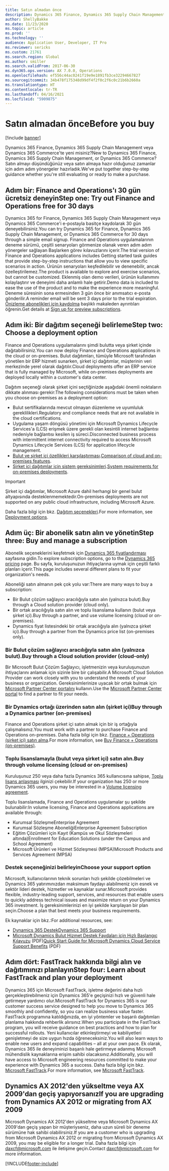 ```yaml
---
title: Satın almadan önce
description: Dynamics 365 Finance, Dynamics 365 Supply Chain Management veya Dynamics 365 Commerce satın almayı düşündüğünüz zaman yararlanacağınız adım adım yönergeler.
author: ShellyBakke
ms.date: 11/23/2020
ms.topic: article
ms.prod: ''
ms.technology: ''
audience: Application User, Developer, IT Pro
ms.reviewer: sericks
ms.custom: 21761
ms.search.region: Global
ms.author: smiller
ms.search.validFrom: 2017-06-30
ms.dyn365.ops.version: AX 7.0.0, Operations
ms.openlocfilehash: ef556c44ac0241f19e9e1891fb3ce32294667827
ms.sourcegitcommit: 34b478f175348d99df4f2f0c2f6c0c21b6b2660a
ms.translationtype: HT
ms.contentlocale: tr-TR
ms.lasthandoff: 04/16/2021
ms.locfileid: "5909875"
---
```

# <a name="before-you-buy"></a><span data-ttu-id="4e4f2-103">Satın almadan önce</span><span class="sxs-lookup"><span data-stu-id="4e4f2-103">Before you buy</span></span>

[!include [banner](../includes/banner.md)]

<span data-ttu-id="4e4f2-104">Dynamics 365 Finance, Dynamics 365 Supply Chain Management veya Dynamics 365 Commerce'te yeni misiniz?</span><span class="sxs-lookup"><span data-stu-id="4e4f2-104">New to Dynamics 365 Finance, Dynamics 365 Supply Chain Management, or Dynamics 365 Commerce?</span></span> <span data-ttu-id="4e4f2-105">Satın almayı düşündüğünüz veya satın almaya hazır olduğunuz zamanlar için adım adım yönergeler hazırladık.</span><span class="sxs-lookup"><span data-stu-id="4e4f2-105">We've put together step-by-step guidance whether you're still evaluating or ready to make a purchase.</span></span>

## <a name="step-one-try-out-finance-and-operations-free-for-30-days"></a><span data-ttu-id="4e4f2-106">Adım bir: Finance and Operations'ı 30 gün ücretsiz deneyin</span><span class="sxs-lookup"><span data-stu-id="4e4f2-106">Step one: Try out Finance and Operations free for 30 days</span></span>

<span data-ttu-id="4e4f2-107">Dynamics 365 for Finance, Dynamics 365 Supply Chain Management veya Dynamics 365 Commerce'i e-postayla basitçe kaydolarak 30 gün deneyebilirsiniz.</span><span class="sxs-lookup"><span data-stu-id="4e4f2-107">You can try Dynamics 365 for Finance, Dynamics 365 Supply Chain Management, or Dynamics 365 Commerce for 30 days through a simple email signup.</span></span> <span data-ttu-id="4e4f2-108">Finance and Operations uygulamalarının deneme sürümü, çeşitli senaryoları görmenize olanak veren adım adım yönergeler sağlayan Başlarken görev kılavuzlarını içerir.</span><span class="sxs-lookup"><span data-stu-id="4e4f2-108">The trial version of Finance and Operations applications includes Getting started task guides that provide step-by-step instructions that allow you to view specific scenarios in action.</span></span> <span data-ttu-id="4e4f2-109">Ürünün senaryoları keşfedilebilir ve denenebilir, ancak özelleştirilemez.</span><span class="sxs-lookup"><span data-stu-id="4e4f2-109">The product is available to explore and exercise scenarios, but cannot be customized.</span></span> <span data-ttu-id="4e4f2-110">Eklenmiş olan demo verileri, ürünün kullanımını kolaylaştırır ve deneyimi daha anlamlı hale getirir.</span><span class="sxs-lookup"><span data-stu-id="4e4f2-110">Demo data is included to ease the use of the product and to make the experience more meaningful.</span></span> <span data-ttu-id="4e4f2-111">Deneme süresinin sona ermesinden 3 gün önce bir anımsatıcı e-posta gönderilir.</span><span class="sxs-lookup"><span data-stu-id="4e4f2-111">A reminder email will be sent 3 days prior to the trial expiration.</span></span> <span data-ttu-id="4e4f2-112">[Önizleme abonelikleri için kaydolma](../../dev-itpro/dev-tools/sign-up-preview-subscription.md#subscribe) başlıklı makaleden ayrıntıları öğrenin.</span><span class="sxs-lookup"><span data-stu-id="4e4f2-112">Get details at [Sign up for preview subscriptions](../../dev-itpro/dev-tools/sign-up-preview-subscription.md#subscribe).</span></span>

## <a name="step-two-choose-a-deployment-option"></a><span data-ttu-id="4e4f2-113">Adım iki: Bir dağıtım seçeneği belirleme</span><span class="sxs-lookup"><span data-stu-id="4e4f2-113">Step two: Choose a deployment option</span></span>

<span data-ttu-id="4e4f2-114">Finance and Operations uygulamalarını şimdi bulutta veya şirket içinde dağıtabilirsiniz.</span><span class="sxs-lookup"><span data-stu-id="4e4f2-114">You can now deploy Finance and Operations applications in the cloud or on-premises.</span></span> <span data-ttu-id="4e4f2-115">Bulut dağıtımları, tümüyle Microsoft tarafından yönetilen bir ERP hizmeti sunarken, şirket içi dağıtımlar, müşterinin veri merkezinde yerel olarak dağıtılır.</span><span class="sxs-lookup"><span data-stu-id="4e4f2-115">Cloud deployments offer an ERP service that is fully managed by Microsoft, while on-premises deployments are deployed locally within a customer's data center.</span></span>

<span data-ttu-id="4e4f2-116">Dağıtım seçeneği olarak şirket içini seçtiğinizde aşağıdaki önemli noktaların dikkate alınması gerekir:</span><span class="sxs-lookup"><span data-stu-id="4e4f2-116">The following considerations must be taken when you choose on-premises as a deployment option:</span></span>

- <span data-ttu-id="4e4f2-117">Bulut sertifikalarında mevcut olmayan düzenleme ve uyumluluk gereklilikleri.</span><span class="sxs-lookup"><span data-stu-id="4e4f2-117">Regulatory and compliance needs that are not available in the cloud certifications.</span></span>
- <span data-ttu-id="4e4f2-118">Uygulama yaşam döngüsü yönetimi için Microsoft Dynamics Lifecycle Services'a (LCS) erişmek üzere gerekli olan kesintili internet bağlantısı nedeniyle bağlantısı kesilen iş süreci.</span><span class="sxs-lookup"><span data-stu-id="4e4f2-118">Disconnected business process with intermittent internet connectivity required to access Microsoft Dynamics Lifecycle Services (LCS) for application lifecycle management.</span></span>
- <span data-ttu-id="4e4f2-119">[Bulut ve şirket içi özellikleri karşılaştırması](cloud-prem-comparison.md).</span><span class="sxs-lookup"><span data-stu-id="4e4f2-119">[Comparison of cloud and on-premises features](cloud-prem-comparison.md).</span></span>
- <span data-ttu-id="4e4f2-120">[Şirket içi dağıtımlar için sistem gereksinimleri](system-requirements-on-prem.md).</span><span class="sxs-lookup"><span data-stu-id="4e4f2-120">[System requirements for on-premises deployments](system-requirements-on-prem.md).</span></span>

> [!IMPORTANT]
> <span data-ttu-id="4e4f2-121">Şirket içi dağıtımlar, Microsoft Azure dahil herhangi bir genel bulut altyapısında desteklenmemektedir.</span><span class="sxs-lookup"><span data-stu-id="4e4f2-121">On-premises deployments are not supported on any public cloud infrastructure, including Microsoft Azure.</span></span>

<span data-ttu-id="4e4f2-122">Daha fazla bilgi için bkz. [Dağıtım seçenekleri](../../dev-itpro/deployment/choose-deployment-type.md).</span><span class="sxs-lookup"><span data-stu-id="4e4f2-122">For more information, see [Deployment options](../../dev-itpro/deployment/choose-deployment-type.md).</span></span>

## <a name="step-three-buy-and-manage-a-subscription"></a><span data-ttu-id="4e4f2-123">Adım üç: Bir abonelik satın alın ve yönetin</span><span class="sxs-lookup"><span data-stu-id="4e4f2-123">Step three: Buy and manage a subscription</span></span>

<span data-ttu-id="4e4f2-124">Abonelik seçeneklerini keşfetmek için [Dynamics 365 fiyatlandırması](https://www.microsoft.com/dynamics365/pricing) sayfasına gidin.</span><span class="sxs-lookup"><span data-stu-id="4e4f2-124">To explore subscription options, go to the [Dynamics 365 pricing](https://www.microsoft.com/dynamics365/pricing) page.</span></span> <span data-ttu-id="4e4f2-125">Bu sayfa, kuruluşunuzun ihtiyaçlarına uymak için çeşitli farklı planları içerir.</span><span class="sxs-lookup"><span data-stu-id="4e4f2-125">This page includes several different plans to fit your organization's needs.</span></span>

<span data-ttu-id="4e4f2-126">Aboneliği satın almanın pek çok yolu var:</span><span class="sxs-lookup"><span data-stu-id="4e4f2-126">There are many ways to buy a subscription:</span></span>

- <span data-ttu-id="4e4f2-127">Bir Bulut çözüm sağlayıcı aracılığıyla satın alın (yalnızca bulut).</span><span class="sxs-lookup"><span data-stu-id="4e4f2-127">Buy through a Cloud solution provider (cloud only).</span></span>
- <span data-ttu-id="4e4f2-128">Bir ortak aracılığıyla satın alın ve toplu lisanslama kullanın (bulut veya şirket içi).</span><span class="sxs-lookup"><span data-stu-id="4e4f2-128">Buy through a partner, and use volume licensing (cloud or on-premises).</span></span>
- <span data-ttu-id="4e4f2-129">Dynamics fiyat listesindeki bir ortak aracılığıyla alın (yalnızca şirket içi).</span><span class="sxs-lookup"><span data-stu-id="4e4f2-129">Buy through a partner from the Dynamics price list (on-premises only).</span></span>

### <a name="buy-through-a-cloud-solution-provider-cloud-only"></a><span data-ttu-id="4e4f2-130">Bir Bulut çözüm sağlayıcı aracılığıyla satın alın (yalnızca bulut).</span><span class="sxs-lookup"><span data-stu-id="4e4f2-130">Buy through a Cloud solution provider (cloud-only)</span></span>

<span data-ttu-id="4e4f2-131">Bir Microsoft Bulut Çözüm Sağlayıcı, işletmenizin veya kuruluşunuzun ihtiyaçlarını anlamak için sizinle bire bir çalışabilir.</span><span class="sxs-lookup"><span data-stu-id="4e4f2-131">A Microsoft Cloud Solution Provider can work closely with you to understand the needs of your business or organization.</span></span> <span data-ttu-id="4e4f2-132">Gereksinimlerinize uyacak bir ortak bulmak için [Microsoft Partner Center portalını](https://partnercenter.microsoft.com/partner/home) kullanın.</span><span class="sxs-lookup"><span data-stu-id="4e4f2-132">Use the [Microsoft Partner Center portal](https://partnercenter.microsoft.com/partner/home) to find a partner to fit your needs.</span></span>

### <a name="buy-through-a-dynamics-partner-on-premises"></a><span data-ttu-id="4e4f2-133">Bir Dynamics ortağı üzerinden satın alın (şirket içi)</span><span class="sxs-lookup"><span data-stu-id="4e4f2-133">Buy through a Dynamics partner (on-premises)</span></span>

<span data-ttu-id="4e4f2-134">Finance and Operations şirket içi satın almak için bir iş ortağıyla çalışmalısınız.</span><span class="sxs-lookup"><span data-stu-id="4e4f2-134">You must work with a partner to purchase Finance and Operations on-premises.</span></span> <span data-ttu-id="4e4f2-135">Daha fazla bilgi için bkz. [Finance + Operations (şirket içi) satın alma](purchase-on-premises.md).</span><span class="sxs-lookup"><span data-stu-id="4e4f2-135">For more information, see [Buy Finance + Operations (on-premises)](purchase-on-premises.md).</span></span>

### <a name="buy-through-volume-licensing-cloud-or-on-premises"></a><span data-ttu-id="4e4f2-136">Toplu lisanslamayla (bulut veya şirket içi) satın alın.</span><span class="sxs-lookup"><span data-stu-id="4e4f2-136">Buy through volume licensing (cloud or on-premises)</span></span>

<span data-ttu-id="4e4f2-137">Kuruluşunuz 250 veya daha fazla Dynamics 365 kullanıcısına sahipse, [Toplu lisans anlaşması](https://www.microsoft.com/Licensing/product-licensing/dynamics365) ilginizi çekebilir.</span><span class="sxs-lookup"><span data-stu-id="4e4f2-137">If your organization has 250 or more Dynamics 365 users, you may be interested in a [Volume licensing agreement](https://www.microsoft.com/Licensing/product-licensing/dynamics365).</span></span>

<span data-ttu-id="4e4f2-138">Toplu lisanslamada, Finance and Operations uygulamalar şu şekilde bulunabilir:</span><span class="sxs-lookup"><span data-stu-id="4e4f2-138">In volume licensing, Finance and Operations applications are available through:</span></span>

- <span data-ttu-id="4e4f2-139">Kurumsal Sözleşme</span><span class="sxs-lookup"><span data-stu-id="4e4f2-139">Enterprise Agreement</span></span>
- <span data-ttu-id="4e4f2-140">Kurumsal Sözleşme Aboneliği</span><span class="sxs-lookup"><span data-stu-id="4e4f2-140">Enterprise Agreement Subscription</span></span>
- <span data-ttu-id="4e4f2-141">Eğitim Çözümleri için Kayıt (Kampüs ve Okul Sözleşmeleri altında)</span><span class="sxs-lookup"><span data-stu-id="4e4f2-141">Enrollment for Education Solutions (under the Campus and School Agreement)</span></span>
- <span data-ttu-id="4e4f2-142">Microsoft Ürünleri ve Hizmet Sözleşmesi (MPSA)</span><span class="sxs-lookup"><span data-stu-id="4e4f2-142">Microsoft Products and Services Agreement (MPSA)</span></span>

### <a name="choose-your-support-option"></a><span data-ttu-id="4e4f2-143">Destek seçeneğinizi belirleyin</span><span class="sxs-lookup"><span data-stu-id="4e4f2-143">Choose your support option</span></span>

<span data-ttu-id="4e4f2-144">Microsoft, kullanıcılarının teknik sorunları hızlı şekilde çözebilmeleri ve Dynamics 365 yatırımınızdan maksimum faydayı alabilmeniz için esnek ve sektör lideri destek, hizmetler ve kaynaklar sunar.</span><span class="sxs-lookup"><span data-stu-id="4e4f2-144">Microsoft provides flexible, industry-leading support, services, and resources that enable users to quickly address technical issues and maximize return on your Dynamics 365 investment.</span></span> <span data-ttu-id="4e4f2-145">İş gereksinimlerinizi en iyi şekilde karşılayan bir plan seçin.</span><span class="sxs-lookup"><span data-stu-id="4e4f2-145">Choose a plan that best meets your business requirements.</span></span>

<span data-ttu-id="4e4f2-146">Ek kaynaklar için bkz.:</span><span class="sxs-lookup"><span data-stu-id="4e4f2-146">For additional resources, see:</span></span>

- [<span data-ttu-id="4e4f2-147">Dynamics 365 Destek</span><span class="sxs-lookup"><span data-stu-id="4e4f2-147">Dynamics 365 Support</span></span>](https://www.microsoft.com/dynamics365/support)
- <span data-ttu-id="4e4f2-148">[Microsoft Dynamics Bulut Hizmet Destek Faydaları için Hızlı Başlangıç Kılavuzu](https://go.microsoft.com/fwlink/?LinkId=530335) (PDF)</span><span class="sxs-lookup"><span data-stu-id="4e4f2-148">[Quick Start Guide for Microsoft Dynamics Cloud Service Support Benefits](https://go.microsoft.com/fwlink/?LinkId=530335) (PDF)</span></span>

## <a name="step-four-learn-about-fasttrack-and-plan-your-deployment"></a><span data-ttu-id="4e4f2-149">Adım dört: FastTrack hakkında bilgi alın ve dağıtımınızı planlayın</span><span class="sxs-lookup"><span data-stu-id="4e4f2-149">Step four: Learn about FastTrack and plan your deployment</span></span>

<span data-ttu-id="4e4f2-150">Dynamics 365 için Microsoft FastTrack, işletme değerini daha hızlı gerçekleştirebilmeniz için Dynamics 365'e geçişinizi hızlı ve güvenli hale getirmeye yardımcı olur.</span><span class="sxs-lookup"><span data-stu-id="4e4f2-150">Microsoft FastTrack for Dynamics 365 is our customer success service designed to help you move to Dynamics 365 smoothly and confidently, so you can realize business value faster.</span></span> <span data-ttu-id="4e4f2-151">FastTrack programına katıldığınızda, en iyi yöntemler ve başarılı dağıtımları planlama hakkında rehberlik alırsınız.</span><span class="sxs-lookup"><span data-stu-id="4e4f2-151">When you participate in the FastTrack program, you will receive guidance on best practices and how to plan for successful rollouts.</span></span> <span data-ttu-id="4e4f2-152">Yeni kullanıcılar etkinleştirmeyi ve kabiliyetleri genişletmeyi de size uygun hızda öğreneceksiniz.</span><span class="sxs-lookup"><span data-stu-id="4e4f2-152">You will also learn ways to enable new users and expand capabilities – all at your own pace.</span></span> <span data-ttu-id="4e4f2-153">Ek olarak, Dynamics 365 ile deneyiminizi başarılı hale getirmeye adanmış Microsoft mühendislik kaynaklarına erişim sahibi olacaksınız.</span><span class="sxs-lookup"><span data-stu-id="4e4f2-153">Additionally, you will have access to Microsoft engineering resources committed to make your experience with Dynamics 365 a success.</span></span> <span data-ttu-id="4e4f2-154">Daha fazla bilgi için bkz. [Microsoft FastTrack](/dynamics365/fasttrack/).</span><span class="sxs-lookup"><span data-stu-id="4e4f2-154">For more information, see [Microsoft FastTrack](/dynamics365/fasttrack/).</span></span>

## <a name="if-you-are-upgrading-from-dynamics-ax-2012-or-migrating-from-ax-2009"></a><span data-ttu-id="4e4f2-155">Dynamics AX 2012'den yükseltme veya AX 2009'dan geçiş yapıyorsanız</span><span class="sxs-lookup"><span data-stu-id="4e4f2-155">If you are upgrading from Dynamics AX 2012 or migrating from AX 2009</span></span>

<span data-ttu-id="4e4f2-156">Microsoft Dynamics AX 2012'den yükseltme veya Microsoft Dynamics AX 2009'dan geçiş yapan bir müşteriyseniz, daha uzun süreli bir deneme sürümüne hak sahibi olabilirsiniz.</span><span class="sxs-lookup"><span data-stu-id="4e4f2-156">If you are a customer who is upgrading from Microsoft Dynamics AX 2012 or migrating from Microsoft Dynamics AX 2009, you may be eligible for a longer trial.</span></span> <span data-ttu-id="4e4f2-157">Daha fazla bilgi için <daxcf@microsoft.com> ile iletişime geçin.</span><span class="sxs-lookup"><span data-stu-id="4e4f2-157">Contact <daxcf@microsoft.com> for more information.</span></span>


[!INCLUDE[footer-include](../../../includes/footer-banner.md)]